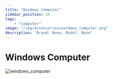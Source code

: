 ```yaml
---
title: "Windows Computer"
sidebar_position: 14
tags:
    - "Computer"
image: "/img/accessories/windows_computer.png"
description: "Brand: None, Model: None"
---
```

# Windows Computer

![windows_computer](/img/accessories/windows_computer.png)



